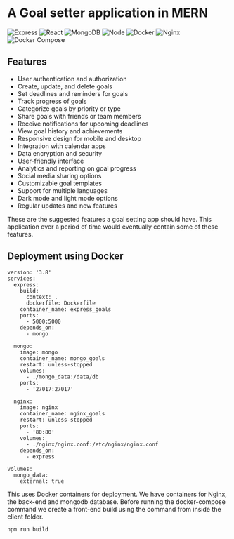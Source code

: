 # A Goal setter application in MERN

![Express](https://img.shields.io/badge/Express.js-404D59?style=for-the-badge)
![React](https://img.shields.io/badge/React-61DAFB?style=for-the-badge&logo=react&logoColor=white)
![MongoDB](https://img.shields.io/badge/MongoDB-4EA94B?style=for-the-badge&logo=mongodb&logoColor=white)
![Node](https://img.shields.io/badge/Node.js-339933?style=for-the-badge&logo=nodedotjs&logoColor=white)
![Docker](https://img.shields.io/badge/Docker-2496ED?style=for-the-badge&logo=docker&logoColor=white)
![Nginx](https://img.shields.io/badge/Nginx-009639?style=for-the-badge&logo=nginx&logoColor=white)
![Docker Compose](https://img.shields.io/badge/Docker_Compose-2496ED?style=for-the-badge&logo=docker&logoColor=white)

## Features

- User authentication and authorization
- Create, update, and delete goals
- Set deadlines and reminders for goals
- Track progress of goals
- Categorize goals by priority or type
- Share goals with friends or team members
- Receive notifications for upcoming deadlines
- View goal history and achievements
- Responsive design for mobile and desktop
- Integration with calendar apps
- Data encryption and security
- User-friendly interface
- Analytics and reporting on goal progress
- Social media sharing options
- Customizable goal templates
- Support for multiple languages
- Dark mode and light mode options
- Regular updates and new features

These are the suggested features a goal setting app should have. This application over a period of time would eventually contain some of these features.

## Deployment using Docker

```
version: '3.8'
services:
  express:
    build:
      context: .
      dockerfile: Dockerfile
    container_name: express_goals
    ports:
      - 5000:5000
    depends_on:
      - mongo

  mongo:
    image: mongo
    container_name: mongo_goals
    restart: unless-stopped
    volumes:
      - ./mongo_data:/data/db
    ports:
      - '27017:27017'

  nginx:
    image: nginx
    container_name: nginx_goals
    restart: unless-stopped
    ports:
      - '80:80'
    volumes:
      - ./nginx/nginx.conf:/etc/nginx/nginx.conf
    depends_on:
      - express

volumes:
  mongo_data:
    external: true
```

This uses Docker containers for deployment. We have containers for Nginx, the back-end and mongodb database. Before running the docker-compose command we create a front-end build using the command 
from inside the client folder.

```
npm run build
```

